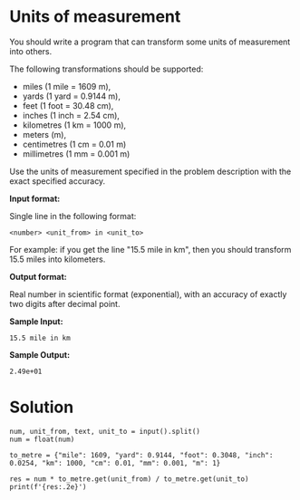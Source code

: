 # Units of measurement

You should write a program that can transform some units of measurement into others.

The following transformations should be supported:

* miles (1 mile = 1609 m),
* yards (1 yard = 0.9144 m),
* feet (1 foot = 30.48 cm),
* inches (1 inch = 2.54 cm),
* kilometres (1 km = 1000 m),
* meters (m),
* centimetres (1 cm = 0.01 m)
* millimetres (1 mm = 0.001 m)

Use the units of measurement specified in the problem description with the exact specified accuracy.

**Input format:**

Single line in the following format:

`<number> <unit_from> in <unit_to>`

For example: if you get the line "15.5 mile in km", then you should transform 15.5 miles into kilometers.

**Output format:**

Real number in scientific format (exponential), with an accuracy of exactly two digits after decimal point.

**Sample Input:**

```
15.5 mile in km
```

**Sample Output:**

```
2.49e+01
```

# Solution

```
num, unit_from, text, unit_to = input().split()
num = float(num)

to_metre = {"mile": 1609, "yard": 0.9144, "foot": 0.3048, "inch": 0.0254, "km": 1000, "cm": 0.01, "mm": 0.001, "m": 1}

res = num * to_metre.get(unit_from) / to_metre.get(unit_to)
print(f'{res:.2e}')
```
